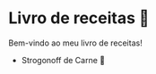 # Livro de receitas :meat_on_bone:

Bem-vindo ao meu livro de receitas!

- Strogonoff de Carne :cow2:

